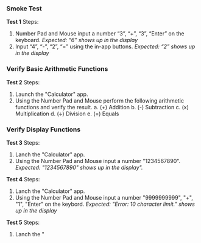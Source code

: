 ### Smoke Test

**Test 1**
Steps:
1. Number Pad and Mouse input a number “3”, “+”, “3”, “Enter” on the keyboard.
*Expected: “6” shows up in the display*
2. Input “4”, “-”, “2”, “=” using the in-app buttons.
*Expected: “2” shows up in the display*

### Verify Basic Arithmetic Functions

**Test 2**
Steps:
1. Launch the "Calculator" app.
2. Using the Number Pad and Mouse perform the following arithmetic functions and verify the result. 
a. (+) Addition 
b. (-) Subtraction 
c. (x) Multiplication 
d. (÷) Division 
e. (=) Equals

### Verify Display Functions

**Test 3**
Steps:
1. Lanch the "Calculator" app.
2. Using the Number Pad and Mouse input a number "1234567890".
*Expected: "1234567890" shows up in the display".*

**Test 4**
Steps:
1. Lanch the "Calculator" app.
2. Using the Number Pad and Mouse input a number "9999999999", "+", "1", "Enter" on the keybord.
*Expected: "Error: 10 character limit." shows up in the display*

**Test 5**
Steps:
1. Lanch the "

